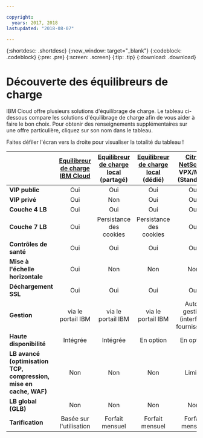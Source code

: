 ```yaml
---

copyright:
  years: 2017, 2018
lastupdated: "2018-08-07"

---
```


{:shortdesc: .shortdesc}
{:new_window: target="_blank"}
{:codeblock: .codeblock}
{:pre: .pre}
{:screen: .screen}
{:tip: .tip}
{:download: .download}

# Découverte des équilibreurs de charge

IBM Cloud offre plusieurs solutions d'équilibrage de charge. Le tableau ci-dessous compare les solutions d'équilibrage de charge afin de vous aider à faire le bon choix. Pour obtenir des renseignements supplémentaires sur une offre particulière, cliquez sur son nom dans le tableau. 

Faites défiler l'écran vers la droite pour visualiser la totalité du tableau !


|        | [Equilibreur de charge IBM Cloud](../../infrastructure/loadbalancer-service/getting-started.html#getting-started)| [Equilibreur de charge local](../../infrastructure/local-load-balancer/getting-started.html#getting-started) (partagé)| [Equilibreur de charge local](../../infrastructure/local-load-balancer/getting-started.html#getting-started) (dédié)| [Citrix NetScaler](../../infrastructure/citrix-netscaler-vpx/getting-started.html#getting-started-with-citrix-netscaler) VPX/MPX (Standard)| [Citrix NetScaler](../../infrastructure/citrix-netscaler-vpx/getting-started.html#getting-started-with-citrix-netscaler) VPX/MPX (Platinum) |
|------- | :------: | :------: | :------: | :------: | :------: |
|**VIP public**|Oui|Oui|Oui|Oui|Oui |
|**VIP privé**|Oui|Non|Oui|Oui|Oui |
|**Couche 4 LB**|Oui|Oui|Oui|Oui|Oui |
|**Couche 7 LB**|Oui|Persistance des cookies|Persistance des cookies|Oui|Oui |
|**Contrôles de santé**|Oui|Oui|Oui|Oui|Oui |
|**Mise à l'échelle horizontale**|Oui|Non|Non|Non|Non |
|**Déchargement SSL**|Oui|Oui|Oui|Oui|Oui |
|**Gestion**|via le portail IBM|via le portail IBM|via le portail IBM|Auto-gestion (interface fournisseur)|Auto-gestion (interface fournisseur) |
|**Haute disponibilité**|Intégrée|Intégrée|En option|En option|En option |
|**LB avancé (optimisation TCP, compression, mise en cache, WAF)**|Non|Non|Non|Limité|Oui |
|**LB global (GLB)**|Non|Non|Non|Non|Oui |
|**Tarification**|Basée sur l'utilisation|Forfait mensuel|Forfait mensuel|Forfait mensuel|Forfait mensuel |
